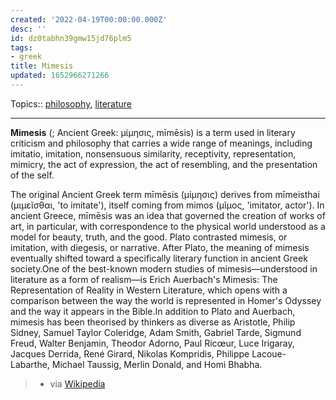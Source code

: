 ```yaml
---
created: '2022-04-19T00:00:00.000Z'
desc: ''
id: dz0tabhn39gmw15jd76plm5
tags:
- greek
title: Mimesis
updated: 1652966271266
---
```

   
Topics::  [philosophy](../topics/philosophy.md), [literature](../topics/literature.md)   
   
   
---   
   
**Mimesis** (; Ancient Greek: μίμησις, mīmēsis) is a term used in literary criticism and philosophy that carries a wide range of meanings, including imitatio, imitation, nonsensuous similarity, receptivity, representation, mimicry, the act of expression, the act of resembling, and the presentation of the self.   
   
The original Ancient Greek term mīmēsis (μίμησις) derives from mīmeisthai (μιμεῖσθαι, 'to imitate'), itself coming from mimos (μῖμος, 'imitator, actor'). In ancient Greece, mīmēsis was an idea that governed the creation of works of art, in particular, with correspondence to the physical world understood as a model for beauty, truth, and the good. Plato contrasted mimesis, or imitation, with diegesis, or narrative. After Plato, the meaning of mimesis eventually shifted toward a specifically literary function in ancient Greek society.One of the best-known modern studies of mimesis—understood in literature as a form of realism—is Erich Auerbach's Mimesis: The Representation of Reality in Western Literature, which opens with a comparison between the way the world is represented in Homer's Odyssey and the way it appears in the Bible.In addition to Plato and Auerbach, mimesis has been theorised by thinkers as diverse as Aristotle, Philip Sidney, Samuel Taylor Coleridge, Adam Smith, Gabriel Tarde, Sigmund Freud, Walter Benjamin, Theodor Adorno, Paul Ricœur, Luce Irigaray, Jacques Derrida, René Girard, Nikolas Kompridis, Philippe Lacoue-Labarthe, Michael Taussig, Merlin Donald, and Homi Bhabha.   
   
> - via [Wikipedia](https://en.wikipedia.org/wiki/Mimesis)